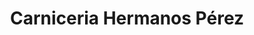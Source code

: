 ---
title: "Carniceria Hermanos Pérez"
url: /ciudad-ocampo/carniceria-hermanos-perez/
shop: supermercado
---